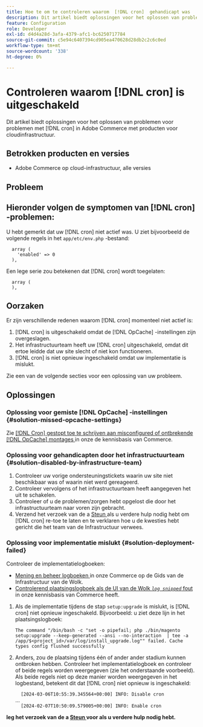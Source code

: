 ```yaml
---
title: Hoe te om te controleren waarom  [!DNL cron]  gehandicapt was
description: Dit artikel biedt oplossingen voor het oplossen van problemen voor problemen met cron in Adobe Commerce op producten van de cloudinfrastructuur.
feature: Configuration
role: Developer
exl-id: d4d4a28d-3afa-4379-afc1-bc6250717784
source-git-commit: c5e94c6407394cd905ea470628d28db2c2c6c0ed
workflow-type: tm+mt
source-wordcount: '338'
ht-degree: 0%

---
```


# Controleren waarom [!DNL cron] is uitgeschakeld

Dit artikel biedt oplossingen voor het oplossen van problemen voor problemen met [!DNL cron] in Adobe Commerce met producten voor cloudinfrastructuur.

## Betrokken producten en versies

* Adobe Commerce op cloud-infrastructuur, alle versies

## Probleem

## Hieronder volgen de symptomen van [!DNL cron] -problemen:

U hebt gemerkt dat uw [!DNL cron] niet actief was.
U ziet bijvoorbeeld de volgende regels in het `app/etc/env.php` -bestand:

```'cron' =>
  array (
    'enabled' => 0
  ),
```

Een lege serie zou betekenen dat [!DNL cron] **&#x200B;**&#x200B;wordt toegelaten:

```'cron' =>
  array (
  ),
```

## Oorzaken

Er zijn verschillende redenen waarom [!DNL cron] momenteel niet actief is:

1. [!DNL cron] is uitgeschakeld omdat de [!DNL OpCache] -instellingen zijn overgeslagen.
1. Het infrastructuurteam heeft uw [!DNL cron] uitgeschakeld, omdat dit ertoe leidde dat uw site slecht of niet kon functioneren.
1. [!DNL cron] is niet opnieuw ingeschakeld omdat uw implementatie is mislukt.

Zie een van de volgende secties voor een oplossing van uw probleem.

## Oplossingen

### Oplossing voor gemiste [!DNL OpCache] -instellingen {#solution-missed-opcache-settings}

Zie [[!DNL Cron]  gestopt toe te schrijven aan misconfigured of ontbrekende  [!DNL OpCache]  montages ](https://experienceleague.adobe.com/nl/docs/commerce-knowledge-base/kb/troubleshooting/miscellaneous/crons-blocked-running-missing-opache-settings) in onze de kennisbasis van Commerce.

### Oplossing voor gehandicapten door het infrastructuurteam {#solution-disabled-by-infrastructure-team}

1. Controleer uw vorige ondersteuningstickets waarin uw site niet beschikbaar was of waarin niet werd gereageerd.
1. Controleer vervolgens of het infrastructuurteam heeft aangegeven het uit te schakelen.
1. Controleer of u de problemen/zorgen hebt opgelost die door het infrastructuurteam naar voren zijn gebracht.
1. Verzend het verzoek van de a [ Steun ](https://experienceleague.adobe.com/nl/docs/commerce-knowledge-base/kb/help-center-guide/magento-help-center-user-guide#support-tickets) als u verdere hulp nodig hebt om [!DNL cron] re-toe te laten en te verklaren hoe u de kwesties hebt gericht die het team van de Infrastructuur verwees.

### Oplossing voor implementatie mislukt {#solution-deployment-failed}

Controleer de implementatielogboeken:

* [ Mening en beheer logboeken ](https://experienceleague.adobe.com/nl/docs/commerce-cloud-service/user-guide/develop/test/log-locations) in onze Commerce op de Gids van de Infrastructuur van de Wolk.
* [ Controlerend plaatsingslogboek als de UI van de Wolk *`log snipped`* fout ](https://experienceleague.adobe.com/nl/docs/commerce-knowledge-base/kb/troubleshooting/miscellaneous/checking-deployment-log-if-the-cloud-ui-shows-log-snipped-error) in onze kennisbasis van Commerce heeft.

1. Als de implementatie tijdens de stap `setup:upgrade` is mislukt, is [!DNL cron] niet opnieuw ingeschakeld.
Bijvoorbeeld: u ziet deze lijn in het plaatsingslogboek:

   ```The command "/bin/bash -c "set -o pipefail; php ./bin/magento setup:upgrade --keep-generated --ansi --no-interaction  | tee -a /app/$<project_id>/var/log/install_upgrade.log"" failed. Cache types config flushed successfully```

1. Anders, zou de plaatsing tijdens één of ander ander stadium kunnen ontbroken hebben. Controleer het implementatielogboek en controleer of beide regels worden weergegeven (zie het onderstaande voorbeeld). Als beide regels niet op deze manier worden weergegeven in het logbestand, betekent dit dat [!DNL cron] niet opnieuw is ingeschakeld:

   ```  [2024-03-06T10:55:39.345564+00:00] INFO: Disable cron```<br>
... <br>
   ```  [2024-02-07T10:50:09.579005+00:00] INFO: Enable cron```

**leg het verzoek van de a [ Steun ](https://experienceleague.adobe.com/nl/docs/commerce-knowledge-base/kb/help-center-guide/magento-help-center-user-guide#support-tickets) voor als u verdere hulp nodig hebt.**
